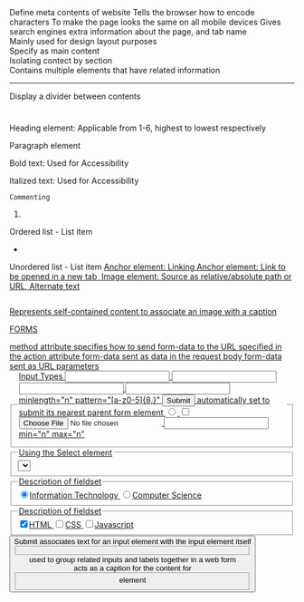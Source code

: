 <head></head>
    Define meta contents of website

<meta charset="UTF-8" />
    Tells the browser how to encode characters

<meta name="viewport" content="width=device-width, initial-scale=1.0" />
    To make the page looks the same on all mobile devices

<title></title>
    Gives search engines extra information about the page, and tab name

<div></div>
    Mainly used for design layout purposes

<main></main>
    Specify as main content
<section></section>
    Isolating contect by section
<article></article>
    Contains multiple elements that have related information
<footer></footer>

<hr>
    Display a divider between contents

<h1></h1>
    Heading element: Applicable from 1-6, highest to lowest respectively

<p></p>
    Paragraph element

<strong></strong>
    Bold text: Used for Accessibility

<em></em>
    Italized text: Used for Accessibility

<!-- -->
    Commenting

<ol>
    <li></li>
</ol>
    Ordered list - List item

<ul>
    <li></li>
</ul>
    Unordered list - List item

<a href="">
    Anchor element: Linking
<a href="" target="_blank">
    Anchor element: Link to be opened in a new tab

<img src="" alt="">
    Image element: Source as relative/absolute path or URL, Alternate text

<figure>
    <img src="" alt="">
    <figcaption></figcaption>
</figure>
    Represents self-contained content to associate an image with a caption

FORMS
<form action="https://domainname.domain">
method attribute specifies how to send form-data to the URL specified in the action attribute
<form method="post" action="https://register-demo.freecodecamp.org">        form-data sent as data in the request body
<form method="get" action="https://register-demo.freecodecamp.org">         form-data sent as URL parameters
    <fieldset>
        <legend>Input Types</legends>
        <input id="first-name" type="text" name="" placeholder="" required>
        <input type="text">
        <input type="email">
        <input type="password">
            minlength="n"
            pattern="[a-z0-5]{8,}"
        <input type="submit" value="Submit">        automatically set to submit its nearest parent form element
        <input type="radio">
        <input type="checkbox">
        <input type="file">
        <input type="number">
            min="n"
            max="n"
    </fieldset>
    <fieldset>
        <legend>Using the Select element</legend>
        <label for="">
            <select id="">
                <option value=""></option>
            </select>
        </label>
    </fieldset>
    <fieldset>
    <legend>Description of fieldset</legend>
    <input id="it" type="radio" name="field" value="it" checked><label for="it">Information Technology</label>
    <input id="cs" type="radio" name="field" value="cs"><label for="cs">Computer Science</label>
    </fieldset>
    <fieldset>
    <legend>Description of fieldset</legend>
    <input id="html" type="checkbox" name="prog-lang" value="html" checked><label for="html">HTML</label>
    <input id="css" type="checkbox" name="prog-lang" value="css"><label for="css">CSS</label>
    <input id="js" type="checkbox" name="prog-lang" value="js"><label for="js">Javascript</label>
    </fieldset>
    <button type="submit">Submit</submit>
</form>
<label></label>         associates text for an input element with the input element itself
<fieldset></fieldset>   used to group related inputs and labels together in a web form
<legend></legend>       acts as a caption for the content for <fieldset> element